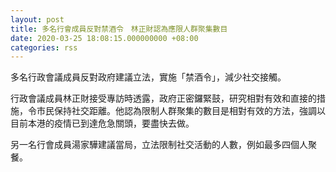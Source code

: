 ```yaml
---
layout: post
title: 多名行會成員反對禁酒令　林正財認為應限人群聚集數目
date: 2020-03-25 18:08:15.000000000 +08:00
categories: rss
---
```


多名行政會議成員反對政府建議立法，實施「禁酒令」，減少社交接觸。

行政會議成員林正財接受專訪時透露，政府正密鑼緊鼓，研究相對有效和直接的措施，令市民保持社交距離。他認為限制人群聚集的數目是相對有效的方法，強調以目前本港的疫情已到達危急關頭，要盡快去做。

另一名行會成員湯家驊建議當局，立法限制社交活動的人數，例如最多四個人聚餐。
